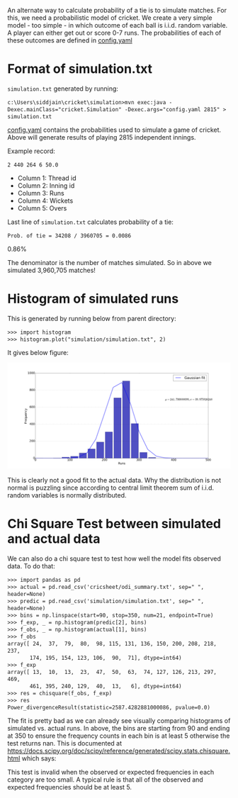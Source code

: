 An alternate way to calculate probability of a tie is to simulate matches. For this, we
need a probabilistic model of cricket. We create a very simple model - too simple - in
which outcome of each ball is i.i.d. random variable. A player can either get out
or score 0-7 runs. The probabilities of each of these outcomes are defined in
[config.yaml](config.yaml)

# Format of simulation.txt

`simulation.txt` generated by running:
```
c:\Users\siddjain\cricket\simulation>mvn exec:java -Dexec.mainClass="cricket.Simulation" -Dexec.args="config.yaml 2815" > simulation.txt
```

[config.yaml](config.yaml) contains the probabilities used to simulate a game of cricket. 
Above will generate results of playing 2815 independent innings.

Example record:
```
2 440 264 6 50.0
```

* Column 1: Thread id
* Column 2: Inning id
* Column 3: Runs
* Column 4: Wickets
* Column 5: Overs

Last line of `simulation.txt` calculates probability of a tie:
```
Prob. of tie = 34208 / 3960705 = 0.0086 
```
0.86%

The denominator is the number of matches simulated. So in above we simulated 3,960,705 matches!

# Histogram of simulated runs

This is generated by running below from parent directory:
```
>>> import histogram
>>> histogram.plot("simulation/simulation.txt", 2)
```

It gives below figure:

![Runs Distribution](simulated_runs_histogram.png "Distribution of Simulated Runs")

This is clearly not a good fit to the actual data. Why the distribution is not normal is puzzling
since according to central limit theorem sum of i.i.d. random variables is normally distributed.

# Chi Square Test between simulated and actual data

We can also do a chi square test to test how well the model fits observed data. To do that:

```
>>> import pandas as pd
>>> actual = pd.read_csv('cricsheet/odi_summary.txt', sep=" ", header=None)
>>> predic = pd.read_csv('simulation/simulation.txt', sep=" ", header=None)
>>> bins = np.linspace(start=90, stop=350, num=21, endpoint=True)
>>> f_exp, _ = np.histogram(predic[2], bins)
>>> f_obs, _ = np.histogram(actual[1], bins)
>>> f_obs
array([ 24,  37,  79,  80,  98, 115, 131, 136, 150, 200, 208, 218, 237,
       174, 195, 154, 123, 106,  90,  71], dtype=int64)
>>> f_exp
array([ 13,  10,  13,  23,  47,  50,  63,  74, 127, 126, 213, 297, 469,
       461, 395, 240, 129,  40,  13,   6], dtype=int64)
>>> res = chisquare(f_obs, f_exp)
>>> res
Power_divergenceResult(statistic=2587.4282881000086, pvalue=0.0)
```

The fit is pretty bad as we can already see visually comparing histograms of simulated
vs. actual runs. In above, the bins are starting from 90 and ending
at 350 to ensure the frequency counts in each bin is at least 5 otherwise the test returns
nan. This is documented at https://docs.scipy.org/doc/scipy/reference/generated/scipy.stats.chisquare.html which says:

This test is invalid when the observed or expected frequencies in each category are too small. A typical rule is that all of the observed and expected frequencies should be at least 5.